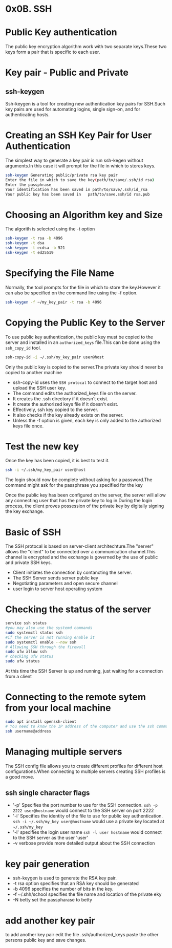 # 0x0B. SSH

# Public Key authentication
The public key encryption algorithm work with two separate keys.These two keys form a pair that is specific to each user.
# Key pair - Public and Private
## ssh-keygen
Ssh-keygen is a tool for creating new authentication key pairs for SSH.Such key pairs are used for automating logins, single sign-on, and for authenticating hosts.
# Creating an SSH Key Pair for User Authentication
The simplest way to generate a key pair is run ssh-kegen without arguments.In this case it will prompt for the file in which to stores keys.
```bash
ssh-keygen Generating public/private rsa key pair
Enter the file in which to save the key(path/to/save/.ssh/id rsa)
Enter the passphrase
Your identification has been saved in path/to/save/.ssh/id_rsa
Your public key has been saved in   path/to/save.ssh/id rsa.pub
```

# Choosing an Algorithm key and Size
The algorith is selected using the -t option
```bash
ssh-keygen -t rsa -b 4096
ssh-keygen -t dsa
ssh-keygen -t ecdsa -b 521
ssh-keygen -t ed25519
```
# Specifying the File Name
Normally, the tool prompts for the file in which to store the key.However it can also be specified on the command line using the -f <filename> option.
```bash
ssh-keygen -f ~/my_key_pair -t rsa -b 4096
```
# Copying the Public Key to the Server
To use public key authentication, the public key must be copied to the server and installed in an `authorized_keys` file.This can be done using the `ssh_copy_id` tool.
```bash
ssh-copy-id -i ~/.ssh/my_key_pair user@host
```
Only the public key is copied to the server.The private key should never be copied to another machine
- ssh-copy-id uses the `SSH protocal` to connect to the target host and upload the SSH user key.
- The command edits the authorized_keys file on the server.
- It creates the .ssh directory if it doesn't exist.
- It create the authorized keys file if it doesn't exist.
- Effectively, ssh key copied to the server.
- It also checks if the key already exists on the server.
- Unless the -f option is given, each key is only added to the authorized keys file once.
# Test the new key
Once the key has been copied, it is best to test it.
```bash
ssh -i ~/.ssh/my_key_pair user@host
```
The login should now be complete without asking for a password.The command might ask for the passphrase you specified for the key

Once the public key has been configured on the server, the server will allow any connecting user that has the private key to log in.During the login process, the client proves possession of the private key by digitally signing the key exchange.

# Basic of SSH
The SSH protocal is based on server-client architechture.The "server" allows the "client" to be connected over a communication channel.This channel is encrypted and the exchange is governed by the use of public and private SSH keys.
- Client initiates the connection by contancting the server.
- The SSH Server sends server public key
- Negotiating parameters and open secure channel
- user login to server host operating system
# Checking the status of the server
```bash
service ssh status
#you may also use the systemd commands
sudo systemctl status ssh
#if the server is not running enable it
sudo systemctl enable --now ssh
# Allowing SSH through the firewall
sudo ufw allow ssh
# checking ufw status
sudo ufw status
```
At this time the SSH Server is up and running, just waiting for a connection from a client
# Connecting to the remote sytem from your local machine
```bash
sudo apt install openssh-client
# You need to know the IP address of the computer and use the ssh command like this
ssh username@address
```
# Managing multiple servers
The SSH config file allows you to create different profiles for different host configurations.When connecting to multiple servers creating SSH profiles is a good move.


## ssh single character flags
- '-p' Specifies the port number to use for the SSH connection.
`ssh -p 2222 user@hostname` would connect to the SSH server on port 2222
- '-i' Specifies the identity of the file to use for public key authentication.
`ssh -i ~/.ssh/my_key user@hostname` would use a private key located at `~/.ssh/my_key`
- '-l' specifies the login user name `ssh -l user hostname` would connect to the SSH server as the user 'user'
- -v verbose provide more detailed output about the SSH connection
# key pair generation
- ssh-keygen is used to generate the RSA key pair.
- -t rsa option specifies that an RSA key should be generated
- -b 4096 specifies the number of bits in the key.
- -f ~/.shh/school specifies the file name and location of the private eky
- -N betty set the passpharase to betty
# add another key pair
to add another key pair edit the file .ssh/authorized_keys paste the other persons public key and save changes.
